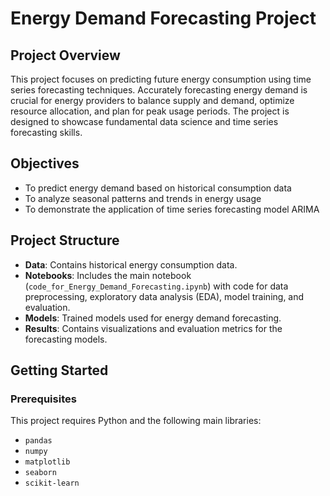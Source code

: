 # Energy Demand Forecasting Project

## Project Overview

This project focuses on predicting future energy consumption using time series forecasting techniques. Accurately forecasting energy demand is crucial for energy providers to balance supply and demand, optimize resource allocation, and plan for peak usage periods. The project is designed to showcase fundamental data science and time series forecasting skills.

## Objectives

- To predict energy demand based on historical consumption data
- To analyze seasonal patterns and trends in energy usage
- To demonstrate the application of time series forecasting model ARIMA

## Project Structure

- **Data**: Contains historical energy consumption data. 
- **Notebooks**: Includes the main notebook (`code_for_Energy_Demand_Forecasting.ipynb`) with code for data preprocessing, exploratory data analysis (EDA), model training, and evaluation.
- **Models**: Trained models used for energy demand forecasting.
- **Results**: Contains visualizations and evaluation metrics for the forecasting models.

## Getting Started

### Prerequisites

This project requires Python and the following main libraries:
- `pandas`
- `numpy`
- `matplotlib`
- `seaborn`
- `scikit-learn`

  

